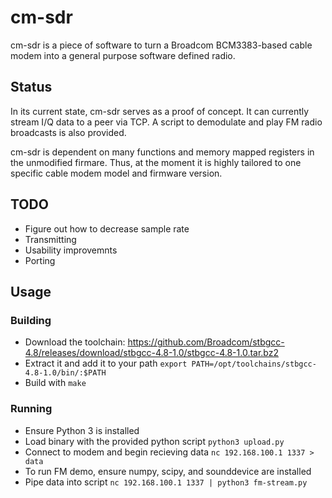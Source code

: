 # cm-sdr

cm-sdr is a piece of software to turn a Broadcom BCM3383-based cable modem into
a general purpose software defined radio.

## Status

In its current state, cm-sdr serves as a proof of concept. It can currently
stream I/Q data to a peer via TCP. A script to demodulate and play FM radio
broadcasts is also provided.

cm-sdr is dependent on many functions and memory mapped registers in the
unmodified firmare. Thus, at the moment it is highly tailored to one specific
cable modem model and firmware version.

## TODO

* Figure out how to decrease sample rate
* Transmitting
* Usability improvemnts
* Porting

## Usage

### Building

* Download the toolchain: https://github.com/Broadcom/stbgcc-4.8/releases/download/stbgcc-4.8-1.0/stbgcc-4.8-1.0.tar.bz2
* Extract it and add it to your path `export PATH=/opt/toolchains/stbgcc-4.8-1.0/bin/:$PATH`
* Build with `make`

### Running
* Ensure Python 3 is installed
* Load binary with the provided python script `python3 upload.py`
* Connect to modem and begin recieving data `nc 192.168.100.1 1337 > data`
* To run FM demo, ensure numpy, scipy, and sounddevice are installed
* Pipe data into script `nc 192.168.100.1 1337 | python3 fm-stream.py`
 







